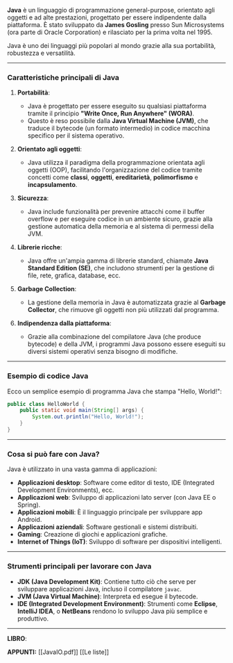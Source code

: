 **Java** è un linguaggio di programmazione general-purpose, orientato agli oggetti e ad alte prestazioni, progettato per essere indipendente dalla piattaforma. È stato sviluppato da **James Gosling** presso Sun Microsystems (ora parte di Oracle Corporation) e rilasciato per la prima volta nel 1995.

Java è uno dei linguaggi più popolari al mondo grazie alla sua portabilità, robustezza e versatilità.

---

### **Caratteristiche principali di Java**

1. **Portabilità**:
    
    - Java è progettato per essere eseguito su qualsiasi piattaforma tramite il principio **"Write Once, Run Anywhere" (WORA)**.
    - Questo è reso possibile dalla **Java Virtual Machine (JVM)**, che traduce il bytecode (un formato intermedio) in codice macchina specifico per il sistema operativo.
2. **Orientato agli oggetti**:
    
    - Java utilizza il paradigma della programmazione orientata agli oggetti (OOP), facilitando l'organizzazione del codice tramite concetti come **classi**, **oggetti**, **ereditarietà**, **polimorfismo** e **incapsulamento**.
3. **Sicurezza**:
    
    - Java include funzionalità per prevenire attacchi come il buffer overflow e per eseguire codice in un ambiente sicuro, grazie alla gestione automatica della memoria e al sistema di permessi della JVM.
4. **Librerie ricche**:
    
    - Java offre un'ampia gamma di librerie standard, chiamate **Java Standard Edition (SE)**, che includono strumenti per la gestione di file, rete, grafica, database, ecc.
5. **Garbage Collection**:
    
    - La gestione della memoria in Java è automatizzata grazie al **Garbage Collector**, che rimuove gli oggetti non più utilizzati dal programma.
6. **Indipendenza dalla piattaforma**:
    
    - Grazie alla combinazione del compilatore Java (che produce bytecode) e della JVM, i programmi Java possono essere eseguiti su diversi sistemi operativi senza bisogno di modifiche.

---

### **Esempio di codice Java**

Ecco un semplice esempio di programma Java che stampa "Hello, World!":

```java
public class HelloWorld {
    public static void main(String[] args) {
        System.out.println("Hello, World!");
    }
}
```

---

### **Cosa si può fare con Java?**

Java è utilizzato in una vasta gamma di applicazioni:

- **Applicazioni desktop**: Software come editor di testo, IDE (Integrated Development Environments), ecc.
- **Applicazioni web**: Sviluppo di applicazioni lato server (con Java EE o Spring).
- **Applicazioni mobili**: È il linguaggio principale per sviluppare app Android.
- **Applicazioni aziendali**: Software gestionali e sistemi distribuiti.
- **Gaming**: Creazione di giochi e applicazioni grafiche.
- **Internet of Things (IoT)**: Sviluppo di software per dispositivi intelligenti.

---

### **Strumenti principali per lavorare con Java**

- **JDK (Java Development Kit)**: Contiene tutto ciò che serve per sviluppare applicazioni Java, incluso il compilatore `javac`.
- **JVM (Java Virtual Machine)**: Interpreta ed esegue il bytecode.
- **IDE (Integrated Development Environment)**: Strumenti come **Eclipse**, **IntelliJ IDEA**, o **NetBeans** rendono lo sviluppo Java più semplice e produttivo.

---

**LIBRO**:


**APPUNTI:**
[[JavaIO.pdf]]
[[Le liste]]
